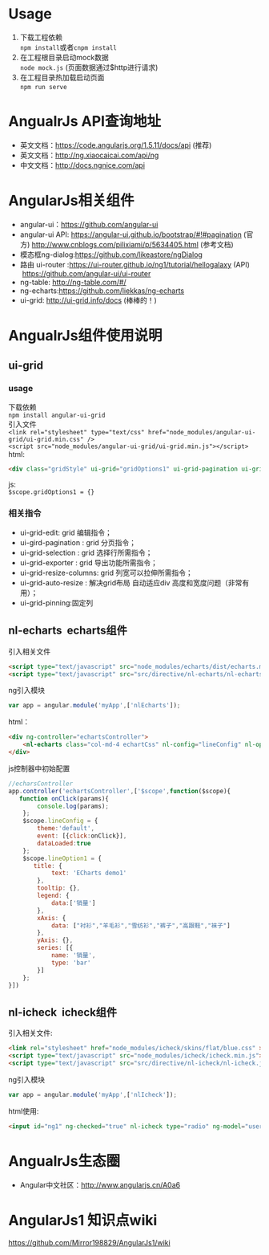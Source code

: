 # Usage
1. 下载工程依赖<br/>
`npm install`或者`cnpm install`
2. 在工程根目录启动mock数据 <br/>
`node mock.js`  (页面数据通过$http进行请求)
3. 在工程目录热加载启动页面<br/>
`npm run serve`

# AngualrJs API查询地址
* 英文文档：https://code.angularjs.org/1.5.11/docs/api  (推荐)
* 英文文档：http://ng.xiaocaicai.com/api/ng
* 中文文档：http://docs.ngnice.com/api
# AngularJs相关组件
* angular-ui：https://github.com/angular-ui 
* angular-ui API: https://angular-ui.github.io/bootstrap/#!#pagination (官方) http://www.cnblogs.com/pilixiami/p/5634405.html (参考文档)
* 模态框ng-dialog:https://github.com/likeastore/ngDialog
* 路由 ui-router :https://ui-router.github.io/ng1/tutorial/hellogalaxy (API)  https://github.com/angular-ui/ui-router
* ng-table: http://ng-table.com/#/
* ng-echarts:https://github.com/liekkas/ng-echarts
* ui-grid: http://ui-grid.info/docs (棒棒的！)
# AngualrJs组件使用说明
## ui-grid 
### usage
下载依赖<br/>
`npm install angular-ui-grid` <br/>
引入文件<br/>
`<link rel="stylesheet" type="text/css" href="node_modules/angular-ui-grid/ui-grid.min.css" />` <br/>
`<script src="node_modules/angular-ui-grid/ui-grid.min.js"></script>` <br/>
html:
```html
<div class="gridStyle" ui-grid="gridOptions1" ui-grid-pagination ui-grid-edit ui-grid-selection ui-grid-move-columns ui-grid-resizeColumns ui-grid-resize-columns></div>
```
js:<br/>
` $scope.gridOptions1 = {} `
### 相关指令
* ui-grid-edit: grid 编辑指令；
* ui-gird-pagination : grid 分页指令；
* ui-grid-selection : grid 选择行所需指令；
* ui-grid-exporter : grid 导出功能所需指令；
* ui-grid-resize-columns: grid 列宽可以拉伸所需指令；
* ui-grid-auto-resize : 解决grid布局 自动适应div 高度和宽度问题（非常有用）；
* ui-grid-pinning:固定列
## nl-echarts  echarts组件
引入相关文件
``` html
<script type="text/javascript" src="node_modules/echarts/dist/echarts.min.js"></script>
<script type="text/javascript" src="src/directive/nl-echarts/nl-echarts.js"></script>
```
ng引入模块
``` javascript
var app = angular.module('myApp',['nlEcharts']);
```
html：
``` html
<div ng-controller="echartsController">
	<nl-echarts class="col-md-4 echartCss" nl-config="lineConfig" nl-option="lineOption3"></nl-echarts>
</div>
```
js控制器中初始配置
``` javascript
//echarsController
app.controller('echartsController',['$scope',function($scope){
   function onClick(params){
        console.log(params);
    };            
    $scope.lineConfig = {
        theme:'default',
        event: [{click:onClick}],
        dataLoaded:true
    };
    $scope.lineOption1 = {
       title: {
            text: 'ECharts demo1'
        },
        tooltip: {},
        legend: {
            data:['销量']
        },
        xAxis: {
            data: ["衬衫","羊毛衫","雪纺衫","裤子","高跟鞋","袜子"]
        },
        yAxis: {},
        series: [{
            name: '销量',
            type: 'bar'
        }]
    };
}])
```
## nl-icheck  icheck组件
引入相关文件:
``` html
<link rel="stylesheet" href="node_modules/icheck/skins/flat/blue.css" >
<script type="text/javascript" src="node_modules/icheck/icheck.min.js"></script>
<script type="text/javascript" src="src/directive/nl-icheck/nl-icheck.js"></script>
```
ng引入模块
``` javascript
var app = angular.module('myApp',['nlIcheck']);
```
html使用:
``` html
<input id="ng1" ng-checked="true" nl-icheck type="radio" ng-model="userdata.frame" name="sex" value="AngularJs1">
```

# AngualrJs生态圈
* Angular中文社区：http://www.angularjs.cn/A0a6
# AngularJs1 知识点wiki
https://github.com/Mirror198829/AngularJs1/wiki

